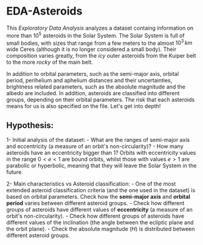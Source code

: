 # EDA-Asteroids

 This *Exploratory Data Analysis* analyzes a dataset containg information on more than $10^5$ asteroids in the Solar System. The Solar System is full of small bodies, with sizes that range from a few meters to the almost $10^3\,km$ wide Ceres (although it is no longer considered a small body). Their composition varies greatly, from the *icy* outer asteroids from the Kuiper belt to the more *rocky* of the main belt.
 
 In addition to orbital parameters, such as the semi-major axis, orbital period, perihelium and aphelium distances and their uncertainties, brightness related parameters, such as the absolute magnitude and the albedo are included. In addition, asteroids are classified into different groups, depending on their orbital parameters. The risk that each asteroids means for us is also specified on the file. Let's get into depth!

## Hypothesis:
1- Initial analysis of the dataset:
    - What are the ranges of semi-major axis and eccentricity (a measure of an orbit's non-circularity)?
    - How many asteroids have an eccentricity bigger than 1? Orbits with eccentricity values in the range $0 < e < 1$ are bound orbits, whilst those with values $e > 1$ are parabolic or hyperbolic, meaning that they will leave the Solar System in the future.

2- Main characteristics vs Asteroid classification:
    - One of the most extended asteroid classification criteria (and the one used in the dataset) is based on orbital parameters. Check how the **semi-major axis** and **orbital period** varies between different asteroid groups.
    - Check how different groups of asteroids have different values of **eccentricity** (a measure of an orbit's non-circularity).
    - Check how different groups of asteroids have different values of the inclination (the angle between the ecliptic plane and the orbit plane).
    - Check the absolute magnitude ($H$) is distributed between different asteroid groups.
